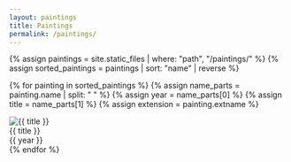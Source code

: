 ```yaml
---
layout: paintings
title: Paintings
permalink: /paintings/
---
```


<div class="image-container">
{% assign paintings = site.static_files | where: "path", "/paintings/" %}
{% assign sorted_paintings = paintings | sort: "name" | reverse %}

{% for painting in sorted_paintings %}
  {% assign name_parts = painting.name | split: " " %}
  {% assign year = name_parts[0] %}
  {% assign title = name_parts[1] %}
  {% assign extension = painting.extname %}

  <div class="image-container">
    <img src="{{ site.baseurl }}{{ painting.path }}" alt="{{ title }}">
    <div class="image-title">{{ title }}</div>
    <div class="image-year">{{ year }}</div>
  </div>
{% endfor %}
</div>